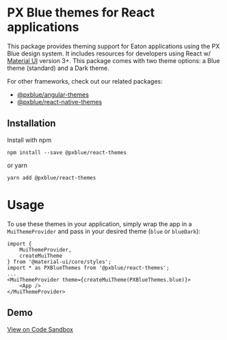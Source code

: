 # PX Blue themes for React applications
This package provides theming support for Eaton applications using the PX Blue design system. It includes resources for developers using React w/ [Material UI](https://www.npmjs.com/package/@material-ui/core) version 3+. This package comes with two theme options: a Blue theme (standard) and a Dark theme.

For other frameworks, check out our related packages:
* [@pxblue/angular-themes](https://www.npmjs.com/package/@pxblue/angular-themes)
* [@pxblue/react-native-themes](https://www.npmjs.com/package/@pxblue/react-native-themes)

## Installation
Install with npm
```
npm install --save @pxblue/react-themes
```
or yarn
```
yarn add @pxblue/react-themes
```

# Usage
To use these themes in your application, simply wrap the app in a `MuiThemeProvider` and pass in your desired theme (`blue` or `blueDark`):
```
import { 
    MuiThemeProvider, 
    createMuiTheme 
} from '@material-ui/core/styles';
import * as PXBlueThemes from '@pxblue/react-themes';
...
<MuiThemeProvider theme={createMuiTheme(PXBlueThemes.blue)}>
    <App />
</MuiThemeProvider>
```

## Demo
[View on Code Sandbox](https://codesandbox.io/s/github/pxblue/themes/tree/master/react/demo)